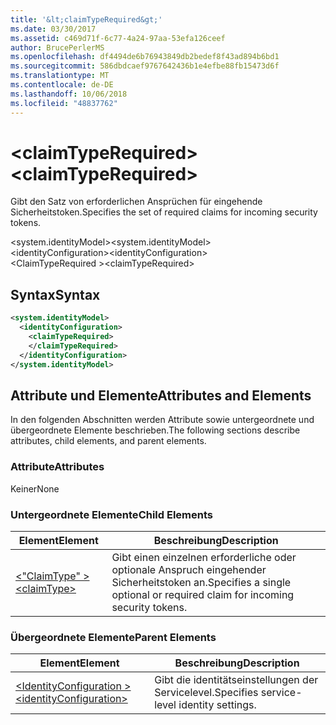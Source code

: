 ```yaml
---
title: '&lt;claimTypeRequired&gt;'
ms.date: 03/30/2017
ms.assetid: c469d71f-6c77-4a24-97aa-53efa126ceef
author: BrucePerlerMS
ms.openlocfilehash: df4494de6b76943849db2bedef8f43ad894b6bd1
ms.sourcegitcommit: 586dbdcaef9767642436b1e4efbe88fb15473d6f
ms.translationtype: MT
ms.contentlocale: de-DE
ms.lasthandoff: 10/06/2018
ms.locfileid: "48837762"
---
```

# <a name="ltclaimtyperequiredgt"></a><span data-ttu-id="b6af5-102">&lt;claimTypeRequired&gt;</span><span class="sxs-lookup"><span data-stu-id="b6af5-102">&lt;claimTypeRequired&gt;</span></span>
<span data-ttu-id="b6af5-103">Gibt den Satz von erforderlichen Ansprüchen für eingehende Sicherheitstoken.</span><span class="sxs-lookup"><span data-stu-id="b6af5-103">Specifies the set of required claims for incoming security tokens.</span></span>  
  
 <span data-ttu-id="b6af5-104">\<system.identityModel></span><span class="sxs-lookup"><span data-stu-id="b6af5-104">\<system.identityModel></span></span>  
<span data-ttu-id="b6af5-105">\<identityConfiguration></span><span class="sxs-lookup"><span data-stu-id="b6af5-105">\<identityConfiguration></span></span>  
<span data-ttu-id="b6af5-106">\<ClaimTypeRequired ></span><span class="sxs-lookup"><span data-stu-id="b6af5-106">\<claimTypeRequired></span></span>  
  
## <a name="syntax"></a><span data-ttu-id="b6af5-107">Syntax</span><span class="sxs-lookup"><span data-stu-id="b6af5-107">Syntax</span></span>  
  
```xml  
<system.identityModel>  
  <identityConfiguration>  
    <claimTypeRequired>  
    </claimTypeRequired>  
  </identityConfiguration>  
</system.identityModel>  
```  
  
## <a name="attributes-and-elements"></a><span data-ttu-id="b6af5-108">Attribute und Elemente</span><span class="sxs-lookup"><span data-stu-id="b6af5-108">Attributes and Elements</span></span>  
 <span data-ttu-id="b6af5-109">In den folgenden Abschnitten werden Attribute sowie untergeordnete und übergeordnete Elemente beschrieben.</span><span class="sxs-lookup"><span data-stu-id="b6af5-109">The following sections describe attributes, child elements, and parent elements.</span></span>  
  
### <a name="attributes"></a><span data-ttu-id="b6af5-110">Attribute</span><span class="sxs-lookup"><span data-stu-id="b6af5-110">Attributes</span></span>  
 <span data-ttu-id="b6af5-111">Keiner</span><span class="sxs-lookup"><span data-stu-id="b6af5-111">None</span></span>  
  
### <a name="child-elements"></a><span data-ttu-id="b6af5-112">Untergeordnete Elemente</span><span class="sxs-lookup"><span data-stu-id="b6af5-112">Child Elements</span></span>  
  
|<span data-ttu-id="b6af5-113">Element</span><span class="sxs-lookup"><span data-stu-id="b6af5-113">Element</span></span>|<span data-ttu-id="b6af5-114">Beschreibung</span><span class="sxs-lookup"><span data-stu-id="b6af5-114">Description</span></span>|  
|-------------|-----------------|  
|[<span data-ttu-id="b6af5-115">\<"ClaimType" ></span><span class="sxs-lookup"><span data-stu-id="b6af5-115">\<claimType></span></span>](../../../../../docs/framework/configure-apps/file-schema/windows-identity-foundation/claimtype.md)|<span data-ttu-id="b6af5-116">Gibt einen einzelnen erforderliche oder optionale Anspruch eingehender Sicherheitstoken an.</span><span class="sxs-lookup"><span data-stu-id="b6af5-116">Specifies a single optional or required claim for incoming security tokens.</span></span>|  
  
### <a name="parent-elements"></a><span data-ttu-id="b6af5-117">Übergeordnete Elemente</span><span class="sxs-lookup"><span data-stu-id="b6af5-117">Parent Elements</span></span>  
  
|<span data-ttu-id="b6af5-118">Element</span><span class="sxs-lookup"><span data-stu-id="b6af5-118">Element</span></span>|<span data-ttu-id="b6af5-119">Beschreibung</span><span class="sxs-lookup"><span data-stu-id="b6af5-119">Description</span></span>|  
|-------------|-----------------|  
|[<span data-ttu-id="b6af5-120">\<IdentityConfiguration ></span><span class="sxs-lookup"><span data-stu-id="b6af5-120">\<identityConfiguration></span></span>](../../../../../docs/framework/configure-apps/file-schema/windows-identity-foundation/identityconfiguration.md)|<span data-ttu-id="b6af5-121">Gibt die identitätseinstellungen der Servicelevel.</span><span class="sxs-lookup"><span data-stu-id="b6af5-121">Specifies service-level identity settings.</span></span>|
